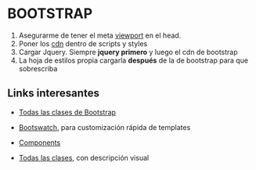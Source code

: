 <h1>BOOTSTRAP</h1>


1. Asegurarme de tener el meta <a href="https://www.w3schools.com/css/css_rwd_viewport.asp">viewport</a> en el head.
2. Poner los <a href="https://www.bootstrapcdn.com/">cdn</a> dentro de scripts y styles
3. Cargar Jquery. Siempre **jquery primero** y luego el cdn de bootstrap
4. La hoja de estilos propia cargarla **después** de la de bootstrap para que sobrescriba


##

<h2>Links interesantes</h2>

- <a href="https://www.w3schools.com/bootstrap/bootstrap_ref_all_classes.asp">Todas las clases de Bootstrap</a>

- <a href="https://bootswatch.com/">Bootswatch</a>, para customización rápida de templates

- <a href="https://getbootstrap.com/docs/4.0/components/alerts/">Components</a>

- <a href="https://bootstrapcreative.com/resources/bootstrap-3-css-classes-index/">Todas las clases</a>, con descripción visual
